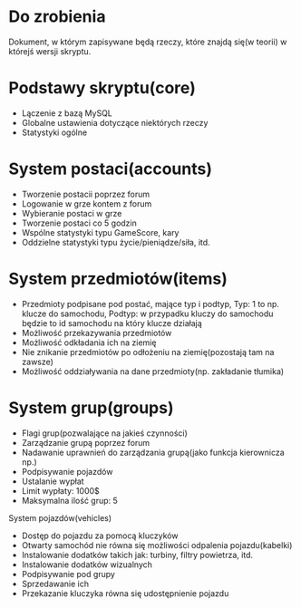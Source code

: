 ﻿Do zrobienia
========================================================================

Dokument, w którym zapisywane będą rzeczy, które znajdą się(w teorii) w którejś wersji skryptu.

Podstawy skryptu(core)
========================================================================

- Lączenie z bazą MySQL
- Globalne ustawienia dotyczące niektórych rzeczy
- Statystyki ogólne

System postaci(accounts)
========================================================================

- Tworzenie postacii poprzez forum
- Logowanie w grze kontem z forum
- Wybieranie postaci w grze
- Tworzenie postaci co 5 godzin
- Wspólne statystyki typu GameScore, kary
- Oddzielne statystyki typu życie/pieniądze/siła, itd.

System przedmiotów(items)
========================================================================

- Przedmioty podpisane pod postać, mające typ i podtyp,
Typ: 1 to np. klucze do samochodu,
Podtyp: w przypadku kluczy do samochodu będzie to id samochodu na który klucze działają
- Możliwość przekazywania przedmiotów
- Możliwość odkładania ich na ziemię
- Nie znikanie przedmiotów po odłożeniu na ziemię(pozostają tam na zawsze)
- Możliwość oddziaływania na dane przedmioty(np. zakładanie tłumika)

System grup(groups)
========================================================================

- Flagi grup(pozwalające na jakieś czynności)
- Zarządzanie grupą poprzez forum
- Nadawanie uprawnień do zarządzania grupą(jako funkcja kierownicza np.)
- Podpisywanie pojazdów
- Ustalanie wypłat
- Limit wypłaty: 1000$
- Maksymalna ilość grup: 5

System pojazdów(vehicles)

- Dostęp do pojazdu za pomocą kluczyków
- Otwarty samochód nie równa się możliwości odpalenia pojazdu(kabelki)
- Instalowanie dodatków takich jak: turbiny, filtry powietrza, itd.
- Instalowanie dodatków wizualnych
- Podpisywanie pod grupy
- Sprzedawanie ich
- Przekazanie kluczyka równa się udostępnienie pojazdu